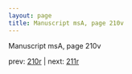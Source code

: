 ```yaml
---
layout: page
title: Manuscript msA, page 210v
---
```


Manuscript msA, page 210v

prev:  [210r](../210r) | next:  [211r](../211r)
